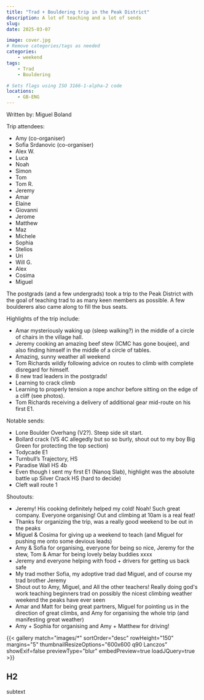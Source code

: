 ```yaml
---
title: "Trad + Bouldering trip in the Peak District"
description: A lot of teaching and a lot of sends
slug: 
date: 2025-03-07

image: cover.jpg
# Remove categories/tags as needed
categories:
    - weekend
tags:
    - Trad
    - Bouldering

# Sets flags using ISO 3166-1-alpha-2 code
locations:
    - GB-ENG
---
```


Written by: Miguel Boland

Trip attendees:
- Amy (co-organiser)
- Sofia Srdanovic (co-organiser)
- Alex W.
- Luca
- Noah
- Simon
- Tom
- Tom R. 
- Jeremy
- Amar
- Elaine
- Giovanni
- Jerome
- Matthew
- Maz
- Michele
- Sophia
- Stelios
- Uri
- Will G.
- Alex
- Cosima
- Miguel

<!-- Trip report text here: -->
The postgrads (and a few undergrads) took a trip to the Peak District with the goal of teaching trad to as many keen members as possible. A few boulderers also came along to fill the bus seats.


Highlights of the trip include:
- Amar mysteriously waking up (sleep walking?) in the middle of a circle of chairs in the village hall.
- Jeremy cooking an amazing beef stew (ICMC has gone boujee), and also finding himself in the middle of a circle of tables.
- Amazing, sunny weather all weekend
- Tom Richards wildly following advice on routes to climb with complete disregard for himself.
- 8 new trad leaders in the postgrads!
- Learning to crack climb
- Learning to properly tension a rope anchor before sitting on the edge of a cliff (see photos).
- Tom Richards receiving a delivery of additional gear mid-route on his first E1.

Notable sends:
- Lone Boulder Overhang (V2?). Steep side sit start.
- Bollard crack (VS 4C allegedly but so so burly, shout out to my boy Big Green for protecting the top section)
- Todycade E1
- Turnbull’s Trajectory, HS
- Paradise Wall HS 4b
- Even though I sent my first E1 (Nanoq Slab), highlight was the absolute battle up Silver Crack HS (hard to decide) 
- Cleft wall route 1

Shoutouts:
- Jeremy! His cooking definitely helped my cold! Noah! Such great company. Everyone organising! Out and climbing at 10am is a real feat!
- Thanks for organizing the trip, was a really good weekend to be out in the peaks 
- Miguel & Cosima for giving up a weekend to teach (and Miguel for pushing me onto some devious leads)
- Amy & Sofia for organising, everyone for being so nice, Jeremy for the stew, Tom & Amar for being lovely belay buddies xxxx
- Jeremy and everyone helping with food + drivers for getting us back safe
- My trad mother Sofia, my adoptive trad dad Miguel, and of course my trad brother Jeremy
- Shout out to Amy, Miguel, and All the other teachers! Really doing god's work teaching beginners trad on possibly the nicest climbing weather weekend the peaks have ever seen 
- Amar and Matt for being great partners, Miguel for pointing us in the direction of great climbs, and Amy for organising the whole trip (and manifesting great weather) 
- Amy + Sophia for organising and Amy + Matthew for driving!

<!-- Photo gallery -->
<!-- Put images in a folder called "images" next to this file -->
{{< gallery match="images/*" sortOrder="desc" rowHeight="150" margins="5" thumbnailResizeOptions="600x600 q90 Lanczos" showExif=false previewType="blur" embedPreview=true loadJQuery=true >}}

<!-- Example youtube video -->
<!-- {{< youtube id="S4OAiZtbL-o" caption="Miguel on A.M.S. Arete">}} -->

<!-- Example header -->
## H2
subtext